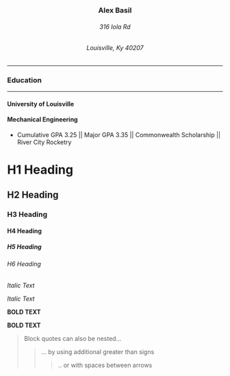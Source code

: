 <h3 align="center">Alex Basil</h3>
<h6 align="center">316 Iola Rd</h6>
<h6 align="center">Louisville, Ky 40207</h6>

***

### Education

***

#### University of Louisville
#### Mechanical Engineering
- Cumulative GPA 3.25 || Major GPA 3.35 || Commonwealth Scholarship || River City Rocketry

# H1 Heading
## H2 Heading
### H3 Heading
#### H4 Heading
##### H5 Heading
###### H6 Heading

*Italic Text*

_Italic Text_

**BOLD TEXT**

__BOLD TEXT__

> Block quotes can also be nested...
>> ... by using additional greater than signs
> > > .. or with spaces between arrows





